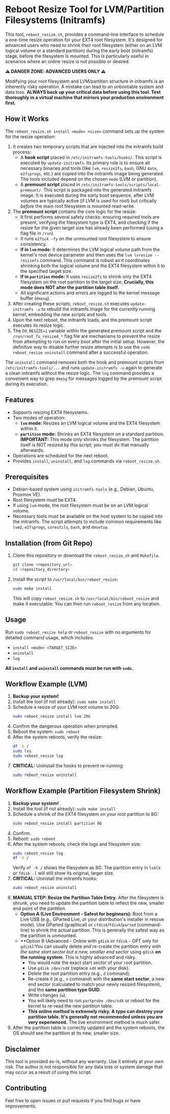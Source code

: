 # Reboot Resize Tool for LVM/Partition Filesystems (Initramfs)

This tool, `reboot_resize.sh`, provides a command-line interface to schedule a one-time resize operation for your EXT4 root filesystem. It's designed for advanced users who need to shrink their root filesystem (either on an LVM logical volume or a standard partition) during the early boot (initramfs) stage, before the filesystem is mounted. This is particularly useful in scenarios where an online resize is not possible or desired.

**⚠️ DANGER ZONE: ADVANCED USERS ONLY ⚠️**

Modifying your root filesystem and LVM/partition structure in initramfs is an inherently risky operation. A mistake can lead to an unbootable system and data loss. **ALWAYS back up your critical data before using this tool. Test thoroughly in a virtual machine that mirrors your production environment first.**

## How it Works

The `reboot_resize.sh install <mode> <size>` command sets up the system for the resize operation:
1.  It creates two temporary scripts that are injected into the initramfs build process:
    *   A **hook script** placed in `/etc/initramfs-tools/hooks/`. This script is executed by `update-initramfs`. Its primary role is to ensure all necessary binaries and tools (like `lvm`, `resize2fs`, `bash`, GNU `date`, `e2fsprogs`, etc.) are copied into the initramfs image being generated. The tools included depend on the chosen `mode` (LVM or partition).
    *   A **premount script** placed in `/etc/initramfs-tools/scripts/local-premount/`. This script is packaged into the generated initramfs image. It is executed during the early boot sequence, after LVM volumes are typically active (if LVM is used for root) but critically *before* the main root filesystem is mounted read-write.
2.  The **premount script** contains the core logic for the resize:
    *   It first performs several safety checks: ensuring required tools are present, verifying the filesystem type is EXT4, and checking if the resize for the given target size has already been performed (using a flag file in `/run`).
    *   It runs `e2fsck -fy` on the unmounted root filesystem to ensure consistency.
    *   **If in `lvm` mode:** It determines the LVM logical volume path from the kernel's root device parameter and then uses the `lvm lvresize --resizefs` command. This command is robust as it coordinates shrinking both the logical volume and the EXT4 filesystem within it to the specified target size.
    *   **If in `partition` mode:** It uses `resize2fs` to shrink only the EXT4 filesystem on the root partition to the target size. **Crucially, this mode does NOT alter the partition table itself.**
    *   All significant actions and errors are logged to the kernel message buffer (`dmesg`).
3.  After creating these scripts, `reboot_resize.sh` executes `update-initramfs -u` to rebuild the initramfs image for the currently running kernel, embedding the new scripts and tools.
4.  Upon the next reboot, the initramfs loads, and the premount script executes its resize logic.
5.  The `DO_RESIZE=1` variable within the generated premount script and the `/run/root_fs_resized_*` flag file are mechanisms to prevent the resize from attempting to run on every boot after the initial setup. However, the definitive way to disable further resize attempts is to use the `sudo reboot_resize uninstall` command after a successful operation.

The `uninstall` command removes both the hook and premount scripts from `/etc/initramfs-tools/...` and runs `update-initramfs -u` again to generate a clean initramfs without the resize logic. The `log` command provides a convenient way to grep `dmesg` for messages logged by the premount script during its execution.

## Features

*   Supports resizing EXT4 filesystems.
*   Two modes of operation:
    *   **`lvm` mode:** Resizes an LVM logical volume and the EXT4 filesystem within it.
    *   **`partition` mode:** Shrinks an EXT4 filesystem on a standard partition. **IMPORTANT:** This mode *only* shrinks the filesystem. The partition itself is NOT resized by this script; you must do that manually afterwards.
*   Operations are scheduled for the next reboot.
*   Provides `install`, `uninstall`, and `log` commands via `reboot_resize.sh`.

## Prerequisites

*   Debian-based system using `initramfs-tools` (e.g., Debian, Ubuntu, Proxmox VE).
*   Root filesystem must be EXT4.
*   If using `lvm` mode, the root filesystem must be on an LVM logical volume.
*   Necessary tools must be available on the host system to be copied into the initramfs. The script attempts to include common requirements like `lvm2`, `e2fsprogs`, `coreutils`, `bash`, and `dmsetup`.

## Installation (from Git Repo)

1.  Clone this repository or download the `reboot_resize.sh` and `Makefile`.
    ```bash
    git clone <repository_url>
    cd <repository_directory>
    ```
2.  Install the script to `/usr/local/bin/reboot_resize`:
    ```bash
    sudo make install
    ```
    This will copy `reboot_resize.sh` to `/usr/local/bin/reboot_resize` and make it executable. You can then run `reboot_resize` from any location.

## Usage

Run `sudo reboot_resize help` or `reboot_resize` with no arguments for detailed command usage, which includes:
*   `install <mode> <TARGET_SIZE>`
*   `uninstall`
*   `log`

**All `install` and `uninstall` commands must be run with `sudo`.**

## Workflow Example (LVM)

1.  **Backup your system!**
2.  Install the tool (if not already): `sudo make install`
3.  Schedule a resize of your LVM root volume to 20G:
    ```bash
    sudo reboot_resize install lvm 20G
    ```
4.  Confirm the dangerous operation when prompted.
5.  Reboot the system: `sudo reboot`
6.  After the system reboots, verify the resize:
    ```bash
    df -h /
    sudo lvs
    sudo reboot_resize log
    ```
7.  **CRITICAL:** Uninstall the hooks to prevent re-running:
    ```bash
    sudo reboot_resize uninstall
    ```

## Workflow Example (Partition Filesystem Shrink)

1.  **Backup your system!**
2.  Install the tool (if not already): `sudo make install`
3.  Schedule a shrink of the EXT4 filesystem on your root partition to 8G:
    ```bash
    sudo reboot_resize install partition 8G
    ```
4.  Confirm.
5.  Reboot: `sudo reboot`
6.  After the system reboots, check the logs and filesystem size:
    ```bash
    sudo reboot_resize log
    df -h /
    ```
    Verify `df -h /` shows the filesystem as 8G. The partition entry in `lsblk` or `fdisk -l` will still show its original, larger size.
7.  **CRITICAL:** Uninstall the initramfs hooks:
    ```bash
    sudo reboot_resize uninstall
    ```
8.  **MANUAL STEP: Resize the Partition Table Entry.**
    After the filesystem is shrunk, you need to update the partition table to reflect the new, smaller end point of the partition.
    *   **Option A (Live Environment - Safest for beginners):** Boot from a Live USB (e.g., GParted Live, or your distribution's installer in rescue mode). Use GParted (graphical) or `cfdisk`/`fdisk`/`parted` (command-line) to shrink the actual partition. This is generally the safest way as the partition is unmounted.
    *   **Option B (Advanced - Online with `gdisk` or `fdisk` - GPT only for `gdisk`):You can usually delete and re-create the partition entry *with the same start sector but a new, smaller end sector* using `gdisk` **on the running system**. This is highly advanced and risky.
        *   You would note the exact start sector of your root partition.
        *   Use `gdisk /dev/sdX` (replace `sdX` with your disk).
        *   Delete the root partition entry (e.g., `d` command).
        *   Re-create it (e.g., `n` command) with the **same start sector**, a new end sector (calculated to match your newly resized filesystem), and the **same partition type GUID**.
        *   Write changes (`w`).
        *   You will likely need to run `partprobe /dev/sdX` or reboot for the kernel to re-read the new partition table.
        *   **This online method is extremely risky. A typo can destroy your partition table. It's generally not recommended unless you are very experienced.** The live environment method is much safer.
9.  After the partition table is correctly updated and the system reboots, the OS should see the partition at its new, smaller size.

## Disclaimer

This tool is provided as-is, without any warranty. Use it entirely at your own risk. The author is not responsible for any data loss or system damage that may occur as a result of using this script.

## Contributing

Feel free to open issues or pull requests if you find bugs or have improvements.
